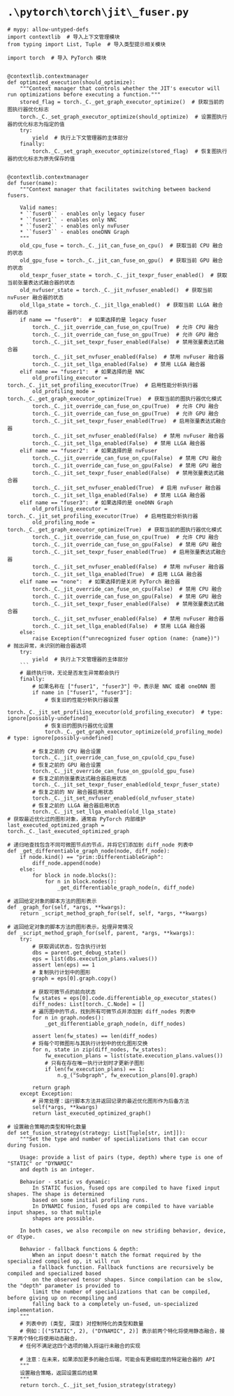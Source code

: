 # `.\pytorch\torch\jit\_fuser.py`

```
# mypy: allow-untyped-defs
import contextlib  # 导入上下文管理模块
from typing import List, Tuple  # 导入类型提示相关模块

import torch  # 导入 PyTorch 模块


@contextlib.contextmanager
def optimized_execution(should_optimize):
    """Context manager that controls whether the JIT's executor will run optimizations before executing a function."""
    stored_flag = torch._C._get_graph_executor_optimize()  # 获取当前的图执行器优化标志
    torch._C._set_graph_executor_optimize(should_optimize)  # 设置图执行器的优化标志为指定的值
    try:
        yield  # 执行上下文管理器的主体部分
    finally:
        torch._C._set_graph_executor_optimize(stored_flag)  # 恢复图执行器的优化标志为原先保存的值


@contextlib.contextmanager
def fuser(name):
    """Context manager that facilitates switching between backend fusers.

    Valid names:
    * ``fuser0`` - enables only legacy fuser
    * ``fuser1`` - enables only NNC
    * ``fuser2`` - enables only nvFuser
    * ``fuser3`` - enables oneDNN Graph
    """
    old_cpu_fuse = torch._C._jit_can_fuse_on_cpu()  # 获取当前 CPU 融合的状态
    old_gpu_fuse = torch._C._jit_can_fuse_on_gpu()  # 获取当前 GPU 融合的状态
    old_texpr_fuser_state = torch._C._jit_texpr_fuser_enabled()  # 获取当前张量表达式融合器的状态
    old_nvfuser_state = torch._C._jit_nvfuser_enabled()  # 获取当前 nvFuser 融合器的状态
    old_llga_state = torch._C._jit_llga_enabled()  # 获取当前 LLGA 融合器的状态
    if name == "fuser0":  # 如果选择的是 legacy fuser
        torch._C._jit_override_can_fuse_on_cpu(True)  # 允许 CPU 融合
        torch._C._jit_override_can_fuse_on_gpu(True)  # 允许 GPU 融合
        torch._C._jit_set_texpr_fuser_enabled(False)  # 禁用张量表达式融合器
        torch._C._jit_set_nvfuser_enabled(False)  # 禁用 nvFuser 融合器
        torch._C._jit_set_llga_enabled(False)  # 禁用 LLGA 融合器
    elif name == "fuser1":  # 如果选择的是 NNC
        old_profiling_executor = torch._C._jit_set_profiling_executor(True)  # 启用性能分析执行器
        old_profiling_mode = torch._C._get_graph_executor_optimize(True)  # 获取当前的图执行器优化模式
        torch._C._jit_override_can_fuse_on_cpu(True)  # 允许 CPU 融合
        torch._C._jit_override_can_fuse_on_gpu(True)  # 允许 GPU 融合
        torch._C._jit_set_texpr_fuser_enabled(True)  # 启用张量表达式融合器
        torch._C._jit_set_nvfuser_enabled(False)  # 禁用 nvFuser 融合器
        torch._C._jit_set_llga_enabled(False)  # 禁用 LLGA 融合器
    elif name == "fuser2":  # 如果选择的是 nvFuser
        torch._C._jit_override_can_fuse_on_cpu(False)  # 禁用 CPU 融合
        torch._C._jit_override_can_fuse_on_gpu(False)  # 禁用 GPU 融合
        torch._C._jit_set_texpr_fuser_enabled(False)  # 禁用张量表达式融合器
        torch._C._jit_set_nvfuser_enabled(True)  # 启用 nvFuser 融合器
        torch._C._jit_set_llga_enabled(False)  # 禁用 LLGA 融合器
    elif name == "fuser3":  # 如果选择的是 oneDNN Graph
        old_profiling_executor = torch._C._jit_set_profiling_executor(True)  # 启用性能分析执行器
        old_profiling_mode = torch._C._get_graph_executor_optimize(True)  # 获取当前的图执行器优化模式
        torch._C._jit_override_can_fuse_on_cpu(True)  # 允许 CPU 融合
        torch._C._jit_override_can_fuse_on_gpu(False)  # 禁用 GPU 融合
        torch._C._jit_set_texpr_fuser_enabled(True)  # 启用张量表达式融合器
        torch._C._jit_set_nvfuser_enabled(False)  # 禁用 nvFuser 融合器
        torch._C._jit_set_llga_enabled(True)  # 启用 LLGA 融合器
    elif name == "none":  # 如果选择的是关闭 PyTorch 融合器
        torch._C._jit_override_can_fuse_on_cpu(False)  # 禁用 CPU 融合
        torch._C._jit_override_can_fuse_on_gpu(False)  # 禁用 GPU 融合
        torch._C._jit_set_texpr_fuser_enabled(False)  # 禁用张量表达式融合器
        torch._C._jit_set_nvfuser_enabled(False)  # 禁用 nvFuser 融合器
        torch._C._jit_set_llga_enabled(False)  # 禁用 LLGA 融合器
    else:
        raise Exception(f"unrecognized fuser option (name: {name})")  # 抛出异常，未识别的融合器选项
    try:
        yield  # 执行上下文管理器的主体部分
    ```
    # 最终执行块，无论是否发生异常都会执行
    finally:
        # 如果名称在 ["fuser1", "fuser3"] 中，表示是 NNC 或者 oneDNN 图
        if name in ["fuser1", "fuser3"]:
            # 恢复旧的性能分析执行器设置
            torch._C._jit_set_profiling_executor(old_profiling_executor)  # type: ignore[possibly-undefined]
            # 恢复旧的图执行器优化设置
            torch._C._get_graph_executor_optimize(old_profiling_mode)  # type: ignore[possibly-undefined]
        
        # 恢复之前的 CPU 融合设置
        torch._C._jit_override_can_fuse_on_cpu(old_cpu_fuse)
        # 恢复之前的 GPU 融合设置
        torch._C._jit_override_can_fuse_on_gpu(old_gpu_fuse)
        # 恢复之前的张量表达式融合器启用状态
        torch._C._jit_set_texpr_fuser_enabled(old_texpr_fuser_state)
        # 恢复之前的 NV 融合器启用状态
        torch._C._jit_set_nvfuser_enabled(old_nvfuser_state)
        # 恢复之前的 LLGA 融合器启用状态
        torch._C._jit_set_llga_enabled(old_llga_state)
# 获取最近优化过的图形对象，通常由 PyTorch 内部维护
last_executed_optimized_graph = torch._C._last_executed_optimized_graph

# 递归地查找包含不同可微图节点的节点，并将它们添加到 diff_node 列表中
def _get_differentiable_graph_node(node, diff_node):
    if node.kind() == "prim::DifferentiableGraph":
        diff_node.append(node)
    else:
        for block in node.blocks():
            for n in block.nodes():
                _get_differentiable_graph_node(n, diff_node)

# 返回给定对象的脚本方法的图形表示
def _graph_for(self, *args, **kwargs):
    return _script_method_graph_for(self, self, *args, **kwargs)

# 返回给定对象的脚本方法的图形表示，处理异常情况
def _script_method_graph_for(self, parent, *args, **kwargs):
    try:
        # 获取调试状态，包含执行计划
        dbs = parent.get_debug_state()
        eps = list(dbs.execution_plans.values())
        assert len(eps) == 1
        # 复制执行计划中的图形
        graph = eps[0].graph.copy()

        # 获取可微节点的前向状态
        fw_states = eps[0].code.differentiable_op_executor_states()
        diff_nodes: List[torch._C.Node] = []
        # 遍历图中的节点，找到所有可微节点并添加到 diff_nodes 列表中
        for n in graph.nodes():
            _get_differentiable_graph_node(n, diff_nodes)

        assert len(fw_states) == len(diff_nodes)
        # 将每个可微图形与其执行计划中的优化图形交换
        for n, state in zip(diff_nodes, fw_states):
            fw_execution_plans = list(state.execution_plans.values())
            # 只有在存在唯一执行计划时才更新子图形
            if len(fw_execution_plans) == 1:
                n.g_("Subgraph", fw_execution_plans[0].graph)

        return graph
    except Exception:
        # 异常处理：运行脚本方法并返回记录的最近优化图形作为后备方法
        self(*args, **kwargs)
        return last_executed_optimized_graph()

# 设置融合策略的类型和特化数量
def set_fusion_strategy(strategy: List[Tuple[str, int]]):
    """Set the type and number of specializations that can occur during fusion.

    Usage: provide a list of pairs (type, depth) where type is one of "STATIC" or "DYNAMIC"
    and depth is an integer.

    Behavior - static vs dynamic:
        In STATIC fusion, fused ops are compiled to have fixed input shapes. The shape is determined
        based on some initial profiling runs.
        In DYNAMIC fusion, fused ops are compiled to have variable input shapes, so that multiple
        shapes are possible.

    In both cases, we also recompile on new striding behavior, device, or dtype.

    Behavior - fallback functions & depth:
        When an input doesn't match the format required by the specialized compiled op, it will run
        a fallback function. Fallback functions are recursively be compiled and specialized based
        on the observed tensor shapes. Since compilation can be slow, the "depth" parameter is provided to
        limit the number of specializations that can be compiled, before giving up on recompiling and
        falling back to a completely un-fused, un-specialized implementation.
    """
    # 列表中的 (类型, 深度) 对控制特化的类型和数量
    # 例如：[("STATIC", 2), ("DYNAMIC", 2)] 表示前两个特化将使用静态融合，接下来两个特化将使用动态融合，
    # 任何不满足这四个选项的输入将运行未融合的实现

    # 注意：在未来，如果添加更多的融合后端，可能会有更细粒度的特定融合器的 API
    """
    设置融合策略，返回设置后的结果
    """
    return torch._C._jit_set_fusion_strategy(strategy)
```